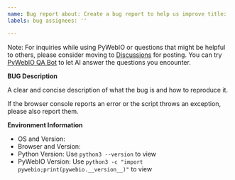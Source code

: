 ```yaml
---
name: Bug report about: Create a bug report to help us improve title: ''
labels: bug assignees: ''

---
```

Note: For inquiries while using PyWebIO or questions that might be helpful to others, please consider moving
to [Discussions](https://github.com/wang0618/PyWebIO/discussions) for posting. You can
try [PyWebIO QA Bot](https://github.com/pywebio/PyWebIO/discussions/596) to let AI answer the questions you encounter.

**BUG Description**

A clear and concise description of what the bug is and how to reproduce it.

If the browser console reports an error or the script throws an exception, please also report them.

**Environment Information**

- OS and Version:
- Browser and Version:
- Python Version: Use `python3 --version` to view
- PyWebIO Version: Use `python3 -c "import pywebio;print(pywebio.__version__)"` to view
